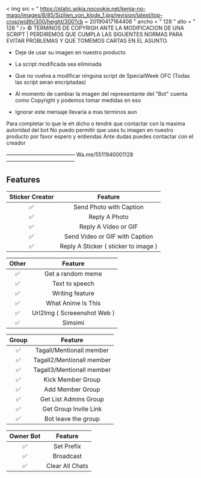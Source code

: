 
< img  src = " https://static.wikia.nocookie.net/kenja-no-mago/images/8/85/Sizilien_von_klode_1.jpg/revision/latest/top-crop/width/300/height/300?cb = 20190417164406 "  ancho = " 128 "  alto = " 128 " />
© TERMINOS DE COPYRIGH ANTE LA MODIFICACION DE UNA SCRIPT | PERDIREMOS QUE CUMPLA LAS SIGUENTES NORMAS PARA EVITAR PROBLEMAS Y QUE TOMEMOS CARTAS EN EL ASUNTO.


- Deje de usar su imagen en nuestro producto

- La script modificada sea eliminada

- Que no vuelva a modificar ninguna script de SpecialWeek OFC (Todas las script seran encriptadas)

- Al momento de cambiar la imagen del representante del "Bot" cuenta como Copyright y podemos tomar medidas en eso

- Ignorar este mensaje llevaria a mas terminos aun

Para completar lo que le eh dicho o tendré que contactar con la maxima autoridad del bot
No puedo permitir que uses tu imagen en nuestro producto por favor espero y entiendas
Ante dudas puedes contactar con el creador

—————————————
Wa.me/5511940001128
—————————————

## Features

| Sticker Creator |                Feature           |
| :-----------: | :--------------------------------: |
|       ✅       | Send Photo with Caption          |
|       ✅       | Reply A Photo                    |
|       ✅       | Reply A Video or GIF             |
|       ✅       | Send Video or GIF with Caption   |
|       ✅       | Reply A Sticker ( sticker to image ) |

| Other  |                     Feature                     |
| :------------: | :---------------------------------------------: |
|       ✅        |   Get a random meme             |
|       ✅        |   Text to speech                |
|       ✅        |   Writing feature 				|
|       ✅        |   What Anime Is This 			|
|       ✅        |   Url2Img ( Screeenshot Web )   |
|       ✅        |   Simsimi		                |

| Group  |                     Feature               |
| :-----------: | :--------------------------------: |
|       ✅        |   Tagall/Mentionall member       |
|       ✅        |   Tagall2/Mentionall member       |
|       ✅        |   Tagall3/Mentionall member       |
|       ✅        |   Kick Member Group	             |
|       ✅        |   Add Member Group	             |
|       ✅        |   Get List Admins Group          |
|       ✅        |   Get Group Invite Link          |
|       ✅        |   Bot leave the group            |

| Owner Bot  |                     Feature           |
| :-----------: | :--------------------------------: |
|       ✅        |   Set Prefix                     |
|       ✅        |   Broadcast                      |
|       ✅        |   Clear All Chats                |

